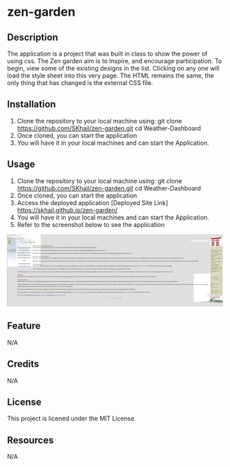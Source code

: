 # zen-garden

## Description

The application is a project that was built in class to show the power of using css. The Zen garden aim is to Inspire, and encourage participation. To begin, view some of the existing designs in the list. Clicking on any one will load the style sheet into this very page. The HTML remains the same, the only thing that has changed is the external CSS file.

## Installation

1.  Clone the repository to your local machine using:
    git clone https://github.com/SKhail/zen-garden.git
    cd Weather-Dashboard
2.  Once cloned, you can start the application
3.  You will have it in your local machines and can start the Application.

## Usage

1.  Clone the repository to your local machine using:
    git clone https://github.com/SKhail/zen-garden.git
    cd Weather-Dashboard
2.  Once cloned, you can start the application
3.  Access the deployed application [Deployed Site Link] https://skhail.github.io/zen-garden/
4.  You will have it in your local machines and can start the Application.
5.  Refer to the screenshot below to see the application

<img src="assets/images/zen-image.png" alt="Zen" />

## Feature

N/A

## Credits

N/A

## License

This project is licened under the MIT License.

## Resources

N/A
